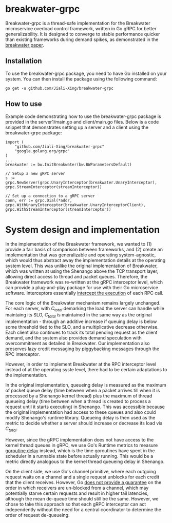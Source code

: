 # breakwater-grpc

Breakwater-grpc is a thread-safe implementation for the Breakwater microservice overload control framework, written in Go gRPC for better generalizability. It is designed to converge to stable performance quicker than existing frameworks during demand spikes, as demonstrated in the [breakwater paper](https://www.usenix.org/conference/osdi20/presentation/cho).

## Installation

To use the breakwater-grpc package, you need to have Go installed on your system. You can then install the package using the following command:

```go get -u github.com/Jiali-Xing/breakwater-grpc```

## How to use

Example code demonstrating how to use the breakwater-grpc package is provided in the server1/main.go and client/main.go files. Below is a code snippet that demonstrates setting up a server and a client using the breakwater-grpc package:

```
import (
	"github.com/Jiali-Xing/breakwater-grpc"
	"google.golang.org/grpc"
)
...
breakwater := bw.InitBreakwater(bw.BWParametersDefault)

// Setup a new gRPC server
s := grpc.NewServer(grpc.UnaryInterceptor(breakwater.UnaryInterceptor), grpc.StreamInterceptor(streamInterceptor))

// Set up a connection to a gRPC server
conn, err := grpc.Dial(*addr, grpc.WithUnaryInterceptor(breakwater.UnaryInterceptorClient), grpc.WithStreamInterceptor(streamInterceptor))
```

# System design and implementation

In the implementation of the Breakwater framework, we wanted to (1) provide a fair basis of comparison between frameworks, and (2) create an implementation that was generalizable and operating system-agnostic, which would thus abstract away the implementation details at the operating system level. This was unlike the original implementation of Breakwater, which was written at using the Shenango above the TCP transport layer, allowing direct access to thread and packet queues. Therefore, the Breakwater framework was re-written at the gRPC interceptor level, which can provide a plug-and-play package for use with their Go microservice software. Interceptors essentially [intercept the execution](https://github.com/grpc/grpc-go/blob/master/examples/features/interceptor/README.md) of each RPC call. 

The core logic of the Breakwater mechanism remains largely unchanged. For each server, with $C_{total}$ demarking the load the server can handle while maintaing its SLO, $C_{total}$ is maintained in the same way as the original implementation - through an additive increase if queuing delay is below some threshold tied to the SLO, and a multiplicative decrease otherwise. Each client also continues to track its total pending request as the client demand, and the system also provides demand speculation with overcommitment as detailed in Breakwater. Our implementation also preserves lazy credit messaging by piggybacking messages through the RPC interceptor.

However, in order to implement Breakwater at the RPC interceptor level instead of at the operating syste level, there had to be certain adaptations to the implementation.

In the original implementation, queueing delay is measured as the maximum of packet queue delay (time between when a packet arrives till when it is processed by a Shenango kernel thread) plus the maximum of thread queueing delay (time between when a thread is created to process a request until it starts executing) in Shenango. This was accessible because the original implementation had access to these queues and also could modify Shenango's runtime library. Queueing delay is then used as the metric to decide whether a server should increase or decrease its load via $C_{total}$. 

However, since the gRPC implementation does not have access to the kernel thread queues in gRPC, we use Go's Runtime metrics to measure [goroutine delay](https://pkg.go.dev/runtime/metrics) instead, which is the time goroutines have spent in the scheduler in a runnable state before actually running. This would be a metric directly analogous to the kernel thread queueing delay in Shenango. 

On the client side, we use Go's channel primitive, where each outgoing request waits on a channel and a single request unblocks for each credit that the client receives. However, Go [does not provide a guarantee](https://tip.golang.org/ref/mem) on the order in which receivers are un-blocked from a channel, which may potentially starve certain requests and result in higher tail latencies, although the mean de-queue time should still be the same. However, we chose to take this approach so that each gRPC interceptor can act independently without the need for a central coordinator to determine the order of request de-queueing. 